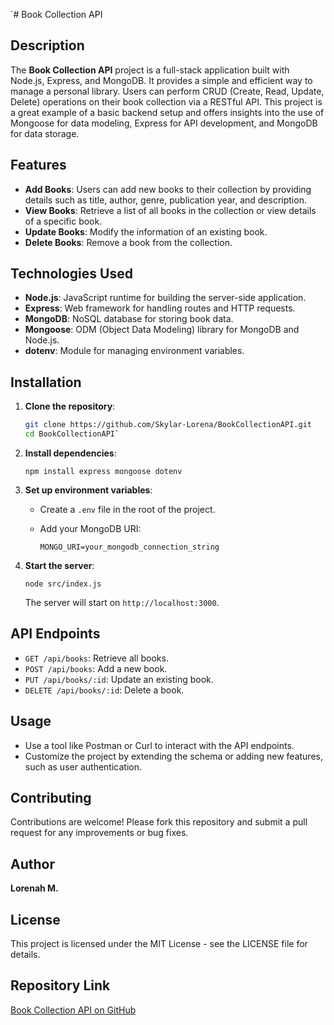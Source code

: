 `# Book Collection API

## Description

The **Book Collection API** project is a full-stack application built with Node.js, Express, and MongoDB. It provides a simple and efficient way to manage a personal library. Users can perform CRUD (Create, Read, Update, Delete) operations on their book collection via a RESTful API. This project is a great example of a basic backend setup and offers insights into the use of Mongoose for data modeling, Express for API development, and MongoDB for data storage.

## Features

- **Add Books**: Users can add new books to their collection by providing details such as title, author, genre, publication year, and description.
- **View Books**: Retrieve a list of all books in the collection or view details of a specific book.
- **Update Books**: Modify the information of an existing book.
- **Delete Books**: Remove a book from the collection.

## Technologies Used

- **Node.js**: JavaScript runtime for building the server-side application.
- **Express**: Web framework for handling routes and HTTP requests.
- **MongoDB**: NoSQL database for storing book data.
- **Mongoose**: ODM (Object Data Modeling) library for MongoDB and Node.js.
- **dotenv**: Module for managing environment variables.

## Installation

1. **Clone the repository**:

   ```bash
   git clone https://github.com/Skylar-Lorena/BookCollectionAPI.git
   cd BookCollectionAPI`

2. **Install dependencies**:

    `npm install express mongoose dotenv`

3. **Set up environment variables**:

    - Create a `.env` file in the root of the project.
    - Add your MongoDB URI:

        `MONGO_URI=your_mongodb_connection_string`

4. **Start the server**:

    `node src/index.js`

    The server will start on `http://localhost:3000`.

## API Endpoints

- `GET /api/books`: Retrieve all books.
- `POST /api/books`: Add a new book.
- `PUT /api/books/:id`: Update an existing book.
- `DELETE /api/books/:id`: Delete a book.

## Usage

- Use a tool like Postman or Curl to interact with the API endpoints.
- Customize the project by extending the schema or adding new features, such as user authentication.

## Contributing

Contributions are welcome! Please fork this repository and submit a pull request for any improvements or bug fixes.

## Author

**Lorenah M.**

## License

This project is licensed under the MIT License - see the LICENSE file for details.

## Repository Link

[Book Collection API on GitHub](https://github.com/Skylar-Lorena/BookCollectionAPI.git)
